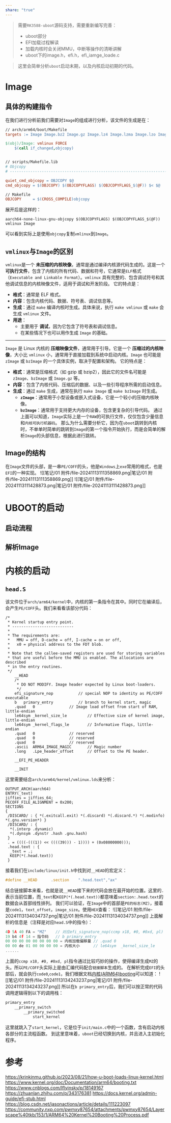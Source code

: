 ```yaml
---
share: "true"
---
```



> 需要`RK3588-uboot`源码支持，需要重新编写完善：
> + uboot部分
> + EFI加载过程解读
> + 加载内核时会关闭MMU，中断等操作的清晰讲解
> + uboot下的image.h，efi.h，efi_iamge_loade.c


> 这里会简单分析`uboot`启动末期，以及内核启动初期的代码。

# Image
## 具体的构建指令
在我们进行分析前我们需要对`Image`的组成进行分析，该文件的生成是在：
```makefile
// arch/arm64/boot/Makefile
targets := Image Image.bz2 Image.gz Image.lz4 Image.lzma Image.lzo Image.zst

$(obj)/Image: vmlinux FORCE
	$(call if_changed,objcopy)


// scripts/Makefile.lib
# Objcopy
# ---------------------------------------------------------------------------

quiet_cmd_objcopy = OBJCOPY $@
cmd_objcopy = $(OBJCOPY) $(OBJCOPYFLAGS) $(OBJCOPYFLAGS_$(@F)) $< $@

// Makefile
OBJCOPY     = $(CROSS_COMPILE)objcopy
```
展开后是这样的：
```shell
aarch64-none-linux-gnu-objcopy $(OBJCOPYFLAGS) $(OBJCOPYFLAGS_$(@F)) vmlinux Image
```
可以看到实际上是使用`objcopy`复制`vmlinux`到`Image`。
## `vmlinux`与`Image`的区别
`vmlinux`是一个 **未压缩的内核映像**，通常是通过编译内核源代码生成的。这是一个 **可执行文件**，包含了内核的所有代码、数据和符号，它通常是`ELF`格式（`Executable and Linkable Format`）。`vmlinux` 具有完整的、包含调试符号和其他调试信息的内核映像文件，适用于调试和开发阶段。
它的特点是：
- **格式**：通常是 ELF 格式。
- **内容**：包含内核代码、数据、符号表、调试信息等。
- **生成**：通过 `make` 编译内核时生成。具体来说，执行 `make vmlinux` 或 `make` 会生成 `vmlinux` 文件。
- **用途**：
    - 主要用于 **调试**，因为它包含了符号表和调试信息。
    - 在某些情况下也可以用作生成 `Image` 的基础。
-----
`Image` 是 Linux 内核的 **压缩映像文件**，通常用于引导。它是一个 **压缩过的内核映像**，大小比 `vmlinux` 小，通常用于直接加载到系统中启动内核。`Image` 也可能是 `zImage` 或 `bzImage` 的一个具体实例，取决于配置和架构。
它的特点是：
- **格式**：通常是压缩格式（如 gzip 或 bzip2），因此它的文件名可能是 `zImage`、`bzImage` 或 `Image.gz` 等。
- **内容**：包含了内核代码、压缩后的数据、以及一些引导程序所需的启动信息。
- **生成**：通过 `make` 生成，通常在执行 `make Image` 或 `make bzImage` 时生成。
    - **`zImage`**：通常用于小型设备或嵌入式设备，它是一个较小的压缩内核映像。
    - **`bzImage`**：通常用于支持更大内存的设备，包含更复杂的引导代码。
通过上面可以知道，`Image`实际上是一个`RAW`的可执行文件，仅仅包含少量信息和`内核可执行机器码`。
那么为什么需要分析它，因为在`uboot`跳转到内核时，不单单时简单的跳转到`Image`的第一个指令开始执行，而是会简单的解析`Image`的头部信息，根据此进行跳转。
## Image的结构
在`Image`文件的头部，是一串`PE/COFF`的头，他是`Windows`上`exe`常用的格式，也是`EFI`的一种实现。
![[笔记/01 附件/file-20241113111358869.png|笔记/01 附件/file-20241113111358869.png]]
![[笔记/01 附件/file-20241113111428873.png|笔记/01 附件/file-20241113111428873.png]]

# UBOOT的启动
## 启动流程
## 解析Image



# 内核的启动
## `head.S`
该文件位于`arch/arm64/kernel`中，内核的第一条指令在其中。同时它在编译后，会产生`PE/COFF`头。我们来看看该部分代码：
```assembly
/*
 * Kernel startup entry point.
 * ---------------------------
 *
 * The requirements are:
 *   MMU = off, D-cache = off, I-cache = on or off,
 *   x0 = physical address to the FDT blob.
 *
 * Note that the callee-saved registers are used for storing variables
 * that are useful before the MMU is enabled. The allocations are described
 * in the entry routines.
 */
	__HEAD
	/*
	 * DO NOT MODIFY. Image header expected by Linux boot-loaders.
	 */
	efi_signature_nop			// special NOP to identity as PE/COFF executable
	b	primary_entry			// branch to kernel start, magic
	.quad	0				// Image load offset from start of RAM, little-endian
	le64sym	_kernel_size_le			// Effective size of kernel image, little-endian
	le64sym	_kernel_flags_le		// Informative flags, little-endian
	.quad	0				// reserved
	.quad	0				// reserved
	.quad	0				// reserved
	.ascii	ARM64_IMAGE_MAGIC		// Magic number
	.long	.Lpe_header_offset		// Offset to the PE header.

	__EFI_PE_HEADER

	__INIT
```
这里需要结合`arch/arm64/kernel/vmlinux.lds`来分析：
```assembly
OUTPUT_ARCH(aarch64)
ENTRY(_text)
jiffies = jiffies_64;
PECOFF_FILE_ALIGNMENT = 0x200;
SECTIONS
{
 /DISCARD/ : { *(.exitcall.exit) *(.discard) *(.discard.*) *(.modinfo) *(.gnu.version*) }
 /DISCARD/ : {
  *(.interp .dynamic)
  *(.dynsym .dynstr .hash .gnu.hash)
 }
 . = ((((-(((1)) << ((((39))) - 1)))) + (0x08000000)));
 .head.text : {
  _text = .;
  KEEP(*(.head.text))
 }
```
接着我们在`include/linux/init.h`中找到对`__HEAD`的宏定义：
```c
#define __HEAD		.section	".head.text","ax"
```
结合链接脚本来看，也就是说`__HEAD`接下来的代码会放在最开始的位置。这里的`.`表示当前位置，而`_text`和`KEEP(*(.head.text))`都意味着`section:.head.text`的数据会从首部线性排列。
我们可以验证，在`Image`中的首部是`PE的标志(MZ)`，接着是`code1`，`text_offset`，`image_size`。使用`HEX`查看：
![[笔记/01 附件/file-20241113134034737.png|笔记/01 附件/file-20241113134034737.png]]
上面解析的信息是（注释是对应`head.S`中的指令）：
```c
4D 5A 40 FA = "MZ"    // 对应efi_signature_nop(ccmp x18, #0, #0xd, pl)
19 b4 4f 14 = 指令码   // b primary_entry
00 00 00 00 00 00 00 00 = 内核加载偏移量 // .quad 0
00 00 de 01 00 00 00 00 = 内核大小      // le64sym	_kernel_size_le
......
```
上面的`ccmp x18, #0, #0xd, pl`指令通过比较巧妙的操作，使得编译生成`MZ`的头。所以`PE/COFF`头实际上是由汇编代码配合`链接脚本`生成的。
在解析完成`EFI`的头部后，就会执行`code0`,`code1`，我们根据文档[内核(ARM64)booting](https://www.kernel.org/doc/Documentation/arm64/booting.txt)可以知道：
![[笔记/01 附件/file-20241113134243237.png|笔记/01 附件/file-20241113134243237.png]]
所以在`b primary_entry`后，我们可以按正常的代码调用逻辑得到以下的调用栈：
```c
primary_entry
	__primary_switch
		__primary_switched
			start_kernel
```
这里就跳入了`start_kernel`，它是位于`init/main.c`中的一个函数，含有启动内核各部分的主流程函数。
到这里意味着，`uboot`已经切换到内核，并且进入主初始化程序。
# 参考
https://krinkinmu.github.io/2023/08/21/how-u-boot-loads-linux-kernel.html
https://www.kernel.org/doc/Documentation/arm64/booting.txt
https://www.cnblogs.com/Iflyinsky/p/18149167
https://zhuanlan.zhihu.com/p/343176381
https://docs.kernel.org/admin-guide/efi-stub.html
https://blog.csdn.net/jasonactions/article/details/111223097
https://community.nxp.com/pwmxy87654/attachments/pwmxy87654/Layerscape%40tkb/153/1/ARM64%20Kernel%20Booting%20Process.pdf